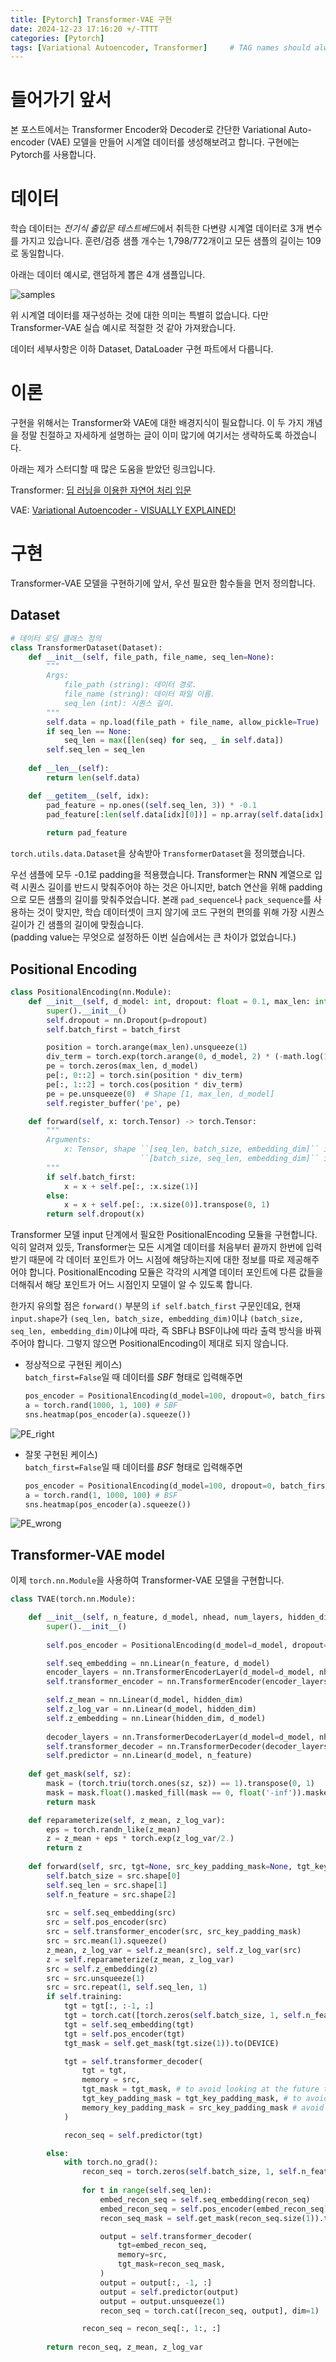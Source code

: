 ```yaml
---
title: [Pytorch] Transformer-VAE 구현
date: 2024-12-23 17:16:20 +/-TTTT
categories: [Pytorch]
tags: [Variational Autoencoder, Transformer]     # TAG names should always be lowercase
---
```


# 들어가기 앞서

본 포스트에서는 Transformer Encoder와 Decoder로 간단한 Variational Auto-encoder (VAE) 모델을 만들어 시계열 데이터를 생성해보려고 합니다.
구현에는 Pytorch를 사용합니다.

# 데이터

학습 데이터는 *전기식 출입문 테스트베드*에서 취득한 다변량 시계열 데이터로 3개 변수를 가지고 있습니다. 훈련/검증 샘플 개수는 1,798/772개이고 모든 샘플의 길이는 109로 동일합니다.

아래는 데이터 예시로, 랜덤하게 뽑은 4개 샘플입니다.

![samples](../img/samples.png)

위 시계열 데이터를 재구성하는 것에 대한 의미는 특별히 없습니다. 다만 Transformer-VAE 실습 예시로 적절한 것 같아 가져왔습니다.

데이터 세부사항은 이하 Dataset, DataLoader 구현 파트에서 다룹니다.

# 이론

구현을 위해서는 Transformer와 VAE에 대한 배경지식이 필요합니다. 이 두 가지 개념을 정말 친절하고 자세하게 설명하는 글이 이미 많기에 여기서는 생략하도록 하겠습니다.

아래는 제가 스터디할 때 많은 도움을 받았던 링크입니다.

Transformer: [딥 러닝을 이용한 자연어 처리 입문](https://wikidocs.net/31379)

VAE: [Variational Autoencoder - VISUALLY EXPLAINED!](https://youtu.be/h9kWaQQloPk)

# 구현

Transformer-VAE 모델을 구현하기에 앞서, 우선 필요한 함수들을 먼저 정의합니다.

## Dataset

```python
# 데이터 로딩 클래스 정의
class TransformerDataset(Dataset):
    def __init__(self, file_path, file_name, seq_len=None):
        """
        Args:
            file_path (string): 데이터 경로.
            file_name (string): 데이터 파일 이름.
            seq_len (int): 시퀀스 길이.
        """
        self.data = np.load(file_path + file_name, allow_pickle=True)
        if seq_len == None:
            seq_len = max([len(seq) for seq, _ in self.data])
        self.seq_len = seq_len
    
    def __len__(self):
        return len(self.data)

    def __getitem__(self, idx):
        pad_feature = np.ones((self.seq_len, 3)) * -0.1
        pad_feature[:len(self.data[idx][0])] = np.array(self.data[idx][0])
        
        return pad_feature
```

`torch.utils.data.Dataset`을 상속받아 `TransformerDataset`을 정의했습니다.

우선 샘플에 모두 -0.1로 padding을 적용했습니다. Transformer는 RNN 계열으로 입력 시퀀스 길이를 반드시 맞춰주어야 하는 것은 아니지만, batch 연산을 위해 padding으로 모든 샘플의 길이를 맞춰주었습니다. 본래 `pad_sequence`나 `pack_sequence`를 사용하는 것이 맞지만, 학습 데이터셋이 크지 않기에 코드 구현의 편의를 위해 가장 시퀀스 길이가 긴 샘플의 길이에 맞췄습니다.   
(padding value는 무엇으로 설정하든 이번 실습에서는 큰 차이가 없었습니다.)


## Positional Encoding

```python
class PositionalEncoding(nn.Module):
    def __init__(self, d_model: int, dropout: float = 0.1, max_len: int = 5000, batch_first: bool = False):
        super().__init__()
        self.dropout = nn.Dropout(p=dropout)
        self.batch_first = batch_first

        position = torch.arange(max_len).unsqueeze(1)
        div_term = torch.exp(torch.arange(0, d_model, 2) * (-math.log(10000.0) / d_model))
        pe = torch.zeros(max_len, d_model)
        pe[:, 0::2] = torch.sin(position * div_term)
        pe[:, 1::2] = torch.cos(position * div_term)
        pe = pe.unsqueeze(0)  # Shape [1, max_len, d_model]
        self.register_buffer('pe', pe)

    def forward(self, x: torch.Tensor) -> torch.Tensor:
        """
        Arguments:
            x: Tensor, shape ``[seq_len, batch_size, embedding_dim]`` if batch_first=False
                             ``[batch_size, seq_len, embedding_dim]`` if batch_first=True
        """
        if self.batch_first:
            x = x + self.pe[:, :x.size(1)]
        else:
            x = x + self.pe[:, :x.size(0)].transpose(0, 1)
        return self.dropout(x)
```

Transformer 모델 input 단계에서 필요한 PositionalEncoding 모듈을 구현합니다. 익히 알려져 있듯, Transformer는 모든 시계열 데이터를 처음부터 끝까지 한번에 입력받기 때문에 각 데이터 포인트가 어느 시점에 해당하는지에 대한 정보를 따로 제공해주어야 합니다. PositionalEncoding 모듈은 각각의 시계열 데이터 포인트에 다른 값들을 더해줘서 해당 포인트가 어느 시점인지 모델이 알 수 있도록 합니다.

한가지 유의할 점은 `forward()` 부분의 `if self.batch_first` 구문인데요, 현재 `input.shape`가 `(seq_len, batch_size, embedding_dim)`이냐 `(batch_size, seq_len, embedding_dim)`이냐에 따라, 즉 SBF냐 BSF이냐에 따라 출력 방식을 바꿔주어야 합니다. 그렇지 않으면 PositionalEncoding이 제대로 되지 않습니다.

* 정상적으로 구현된 케이스)   
`batch_first=False`일 때 데이터를 *SBF* 형태로 입력해주면
    ```python
    pos_encoder = PositionalEncoding(d_model=100, dropout=0, batch_first=False)
    a = torch.rand(1000, 1, 100) # SBF
    sns.heatmap(pos_encoder(a).squeeze())
    ```
![PE_right](../img/positional_encoding_right.png)

* 잘못 구현된 케이스)   
`batch_first=False`일 때 데이터를 *BSF* 형태로 입력해주면
    ```python
    pos_encoder = PositionalEncoding(d_model=100, dropout=0, batch_first=False)
    a = torch.rand(1, 1000, 100) # BSF
    sns.heatmap(pos_encoder(a).squeeze())
    ```
![PE_wrong](../img/positional_encoding_wrong.png)

## Transformer-VAE model

이제 `torch.nn.Module`을 사용하여 Transformer-VAE 모델을 구현합니다.

```python
class TVAE(torch.nn.Module):

    def __init__(self, n_feature, d_model, nhead, num_layers, hidden_dim):
        super().__init__()
        
        self.pos_encoder = PositionalEncoding(d_model=d_model, dropout=0.5, batch_first=True)

        self.seq_embedding = nn.Linear(n_feature, d_model)
        encoder_layers = nn.TransformerEncoderLayer(d_model=d_model, nhead=nhead, dropout=0.5, batch_first=True)
        self.transformer_encoder = nn.TransformerEncoder(encoder_layers, num_layers=num_layers)

        self.z_mean = nn.Linear(d_model, hidden_dim)
        self.z_log_var = nn.Linear(d_model, hidden_dim)
        self.z_embedding = nn.Linear(hidden_dim, d_model)
        
        decoder_layers = nn.TransformerDecoderLayer(d_model=d_model, nhead=nhead, dropout=0.5, batch_first=True)
        self.transformer_decoder = nn.TransformerDecoder(decoder_layers, num_layers=num_layers)
        self.predictor = nn.Linear(d_model, n_feature)
    
    def get_mask(self, sz):
        mask = (torch.triu(torch.ones(sz, sz)) == 1).transpose(0, 1)
        mask = mask.float().masked_fill(mask == 0, float('-inf')).masked_fill(mask == 1, float(0.0))
        return mask

    def reparameterize(self, z_mean, z_log_var):
        eps = torch.randn_like(z_mean)
        z = z_mean + eps * torch.exp(z_log_var/2.) 
        return z
    
    def forward(self, src, tgt=None, src_key_padding_mask=None, tgt_key_padding_mask=None): # seq shape: (batch_size, seq_len, feature_dim)
        self.batch_size = src.shape[0]
        self.seq_len = src.shape[1]
        self.n_feature = src.shape[2]
        
        src = self.seq_embedding(src)
        src = self.pos_encoder(src)
        src = self.transformer_encoder(src, src_key_padding_mask)
        src = src.mean(1).squeeze()
        z_mean, z_log_var = self.z_mean(src), self.z_log_var(src)
        z = self.reparameterize(z_mean, z_log_var)
        src = self.z_embedding(z)
        src = src.unsqueeze(1)
        src = src.repeat(1, self.seq_len, 1)
        if self.training:
            tgt = tgt[:, :-1, :]
            tgt = torch.cat([torch.zeros(self.batch_size, 1, self.n_feature).float().to(DEVICE), tgt], dim=1)
            tgt = self.seq_embedding(tgt)
            tgt = self.pos_encoder(tgt)
            tgt_mask = self.get_mask(tgt.size(1)).to(DEVICE)

            tgt = self.transformer_decoder(
                tgt = tgt, 
                memory = src, 
                tgt_mask = tgt_mask, # to avoid looking at the future tokens (the ones on the right)
                tgt_key_padding_mask = tgt_key_padding_mask, # to avoid working on padding
                memory_key_padding_mask = src_key_padding_mask # avoid looking on padding of the src
            )

            recon_seq = self.predictor(tgt)

        else:
            with torch.no_grad():
                recon_seq = torch.zeros(self.batch_size, 1, self.n_feature).float().to(DEVICE)
                
                for t in range(self.seq_len):
                    embed_recon_seq = self.seq_embedding(recon_seq)
                    embed_recon_seq = self.pos_encoder(embed_recon_seq)
                    recon_seq_mask = self.get_mask(recon_seq.size(1)).to(DEVICE)

                    output = self.transformer_decoder(
                        tgt=embed_recon_seq, 
                        memory=src, 
                        tgt_mask=recon_seq_mask,
                    )
                    output = output[:, -1, :]
                    output = self.predictor(output)
                    output = output.unsqueeze(1)
                    recon_seq = torch.cat([recon_seq, output], dim=1)

                recon_seq = recon_seq[:, 1:, :]
                
        return recon_seq, z_mean, z_log_var
```